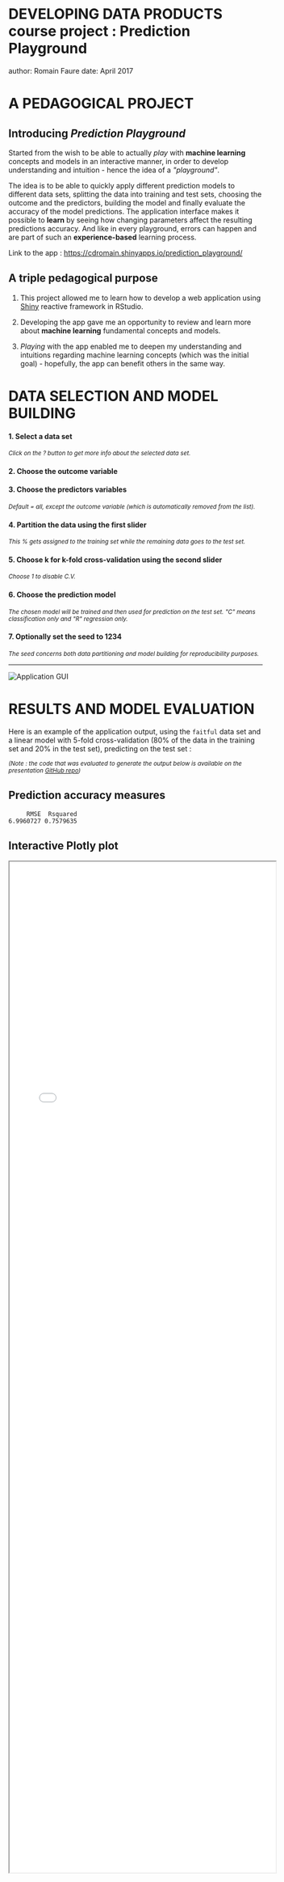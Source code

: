 <style>

/* slide titles */
.reveal h3 { 
  font-size: 45px;
  color: black;
}

/* heading for slides with two hashes ## */
.reveal .slides section .slideContent h2 {
   font-size: 35px;
   font-weight: bold;
   color: #25679E;
}

/* heading for slides with four hashes #### */
.reveal .slides section .slideContent h4 {
   font-size: 25px;
   color: #25679E;
}

/* ordered and unordered list styles */
.reveal ul {
    font-size: 25px;
    list-style-type: square;
    line-height: 0.2em;
}

.reveal ol {
    font-size: 25px;
}

.reveal p {
    font-size: 23px;
    list-style-type: square;
}

.reveal small {
	font-size: 0.75em;
}

.reveal strong {
  #color: #25679E;
  color : black;
}

.reveal pre code {
  display: block; padding: 0.5em;
  font-size: 0.8em;
  line-height: 1.1em;
  background-color: white;
  overflow: visible;
  max-height: none;
  word-wrap: normal;
}

.reveal code {
  font-size: 0.9em;
  background-color: #f8f8f8;
  color : #b11d42;
}

.section .reveal h1 {
   font-size: 1.3em;
   line-height: 1.5em;     
}

.section .reveal p {
   font-size: 0.7em;
   line-height: 1.5em;     
}

.section .reveal .state-background {
   background: #25679E;
}

.reveal .controls div.navigate-left,
.reveal .controls div.navigate-left.enabled {
  border-right-color: #a9d4f8;
}

.reveal .controls div.navigate-right,
.reveal .controls div.navigate-right.enabled {
  border-left-color: #a9d4f8;
}

</style>

DEVELOPING DATA PRODUCTS course project : Prediction Playground
========================================================
author: Romain Faure
date: April 2017


A PEDAGOGICAL PROJECT
========================================================

## Introducing *Prediction Playground*

Started from the wish to be able to actually *play* with **machine learning** concepts and models in an interactive manner, in order to develop understanding and intuition - hence the idea of a *"playground"*.     

The idea is to be able to quickly apply different prediction models to different data sets, splitting the data into training and test sets, choosing the outcome and the predictors, building the model and finally evaluate the accuracy of the model predictions. The application interface makes it possible to **learn** by seeing how changing parameters affect the resulting predictions accuracy. And like in every playground, errors can happen and are part of such an **experience-based** learning process.

Link to the app : https://cdromain.shinyapps.io/prediction_playground/

## A triple pedagogical purpose

1. This project allowed me to learn how to develop a web application using [Shiny](https://shiny.rstudio.com/) reactive framework in RStudio.</small>

2. Developing the app gave me an opportunity to review and learn more about **machine learning** fundamental concepts and models.

3. *Playing* with the app enabled me to deepen my understanding and intuitions regarding machine learning concepts (which was the initial goal) - hopefully, the app can benefit others in the same way.


DATA SELECTION AND MODEL BUILDING
========================================================


#### 1. Select a data set
<small>*Click on the ? button to get more info about the selected data set.*</small>

#### 2. Choose the outcome variable

#### 3. Choose the predictors variables
<small>*Default = all, except the outcome variable (which is automatically removed from the list).*</small>

#### 4. Partition the data using the first slider
<small>*This % gets assigned to the training set while the remaining data goes to the test set.*</small>

#### 5. Choose k for k-fold cross-validation using the second slider
<small>*Choose 1 to disable C.V.*</small>

#### 6. Choose the prediction model
<small>*The chosen model will be trained and then used for prediction on the test set. "C" means classification only and "R" regression only.*</small>

#### 7. Optionally set the seed to 1234
<small>*The seed concerns both data partitioning and model building for reproducibility purposes.*</small>

***
![Application GUI](index-figure/app_screencap.png)


RESULTS AND MODEL EVALUATION
========================================================

Here is an example of the application output, using the `faitful` data set and a linear model with 5-fold cross-validation ($80\%$ of the data in the training set and $20\%$ in the test set), predicting on the test set :

<small>*(Note : the code that was evaluated to generate the output below is available on the presentation [GitHub repo](https://github.com/cdromain/DevDataProd_ProjectPres))*</small>

## Prediction accuracy measures


```
     RMSE  Rsquared 
6.9960727 0.7579635 
```

## Interactive Plotly plot
<iframe src="plotly.html" style="position:absolute;height:50%;width:55%"></iframe>


CLOSING WORDS
========================================================

## Future improvements

- More models. Boosting, bagging and model ensembling.

- Add the possibility to tune specific model parameters (e.g. `ntree` and `mtry` for random forests).

- Add tabs to compare models outputs and display different evaluation/diagnosis plots.

## Credits

- The *Prediction Playground* [Shiny](https://shiny.rstudio.com/) web application is powered and made possible by the [`caret`](https://topepo.github.io/caret/) package and its interface unifying different predictive algorithms. The interactive plot displayed both in the app and this presentation is powered by the [`plotly`](https://cran.r-project.org/web/packages/plotly/index.html) package and [graphing library](https://plot.ly/r/). Several other packages were used for data sets and predictive models (see the complete list in the `server.R` file in the app [GitHub repo](https://github.com/cdromain/DevDataProd_ProjectApp)).

- This HTML5 reproducible pitch presentation was created using the [R Presentation](https://support.rstudio.com/hc/en-us/articles/200486468-Authoring-R-Presentations) format with custom CSS (added inside the `.Rpres` file, available on the presentation [GitHub repo](https://github.com/cdromain/DevDataProd_ProjectPres)).

- Both the presentation and the app were created for the *Developing Data Products* course project, part of the Johns Hopkins Data Science Specialization on [Coursera](http://coursera.org/), using RStudio version 1.0.136 (R version 3.3.3, OSX 10.11.6) in April 2017.
